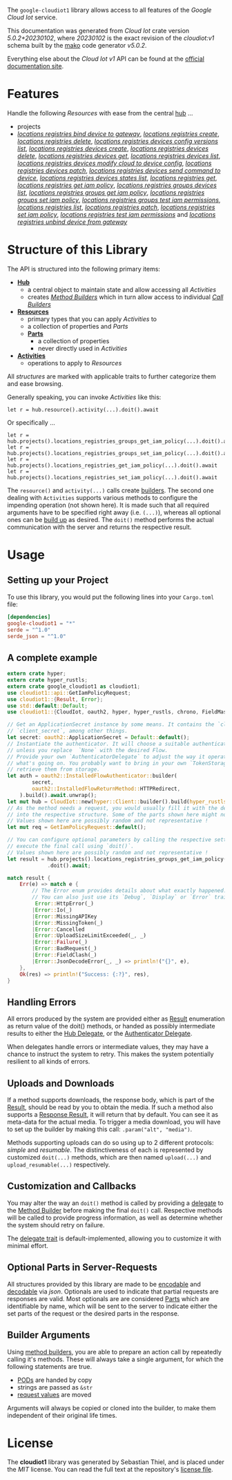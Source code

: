 <!---
DO NOT EDIT !
This file was generated automatically from 'src/generator/templates/api/README.md.mako'
DO NOT EDIT !
-->
The `google-cloudiot1` library allows access to all features of the *Google Cloud Iot* service.

This documentation was generated from *Cloud Iot* crate version *5.0.2+20230102*, where *20230102* is the exact revision of the *cloudiot:v1* schema built by the [mako](http://www.makotemplates.org/) code generator *v5.0.2*.

Everything else about the *Cloud Iot* *v1* API can be found at the
[official documentation site](https://cloud.google.com/iot).
# Features

Handle the following *Resources* with ease from the central [hub](https://docs.rs/google-cloudiot1/5.0.2+20230102/google_cloudiot1/CloudIot) ... 

* projects
 * [*locations registries bind device to gateway*](https://docs.rs/google-cloudiot1/5.0.2+20230102/google_cloudiot1/api::ProjectLocationRegistryBindDeviceToGatewayCall), [*locations registries create*](https://docs.rs/google-cloudiot1/5.0.2+20230102/google_cloudiot1/api::ProjectLocationRegistryCreateCall), [*locations registries delete*](https://docs.rs/google-cloudiot1/5.0.2+20230102/google_cloudiot1/api::ProjectLocationRegistryDeleteCall), [*locations registries devices config versions list*](https://docs.rs/google-cloudiot1/5.0.2+20230102/google_cloudiot1/api::ProjectLocationRegistryDeviceConfigVersionListCall), [*locations registries devices create*](https://docs.rs/google-cloudiot1/5.0.2+20230102/google_cloudiot1/api::ProjectLocationRegistryDeviceCreateCall), [*locations registries devices delete*](https://docs.rs/google-cloudiot1/5.0.2+20230102/google_cloudiot1/api::ProjectLocationRegistryDeviceDeleteCall), [*locations registries devices get*](https://docs.rs/google-cloudiot1/5.0.2+20230102/google_cloudiot1/api::ProjectLocationRegistryDeviceGetCall), [*locations registries devices list*](https://docs.rs/google-cloudiot1/5.0.2+20230102/google_cloudiot1/api::ProjectLocationRegistryDeviceListCall), [*locations registries devices modify cloud to device config*](https://docs.rs/google-cloudiot1/5.0.2+20230102/google_cloudiot1/api::ProjectLocationRegistryDeviceModifyCloudToDeviceConfigCall), [*locations registries devices patch*](https://docs.rs/google-cloudiot1/5.0.2+20230102/google_cloudiot1/api::ProjectLocationRegistryDevicePatchCall), [*locations registries devices send command to device*](https://docs.rs/google-cloudiot1/5.0.2+20230102/google_cloudiot1/api::ProjectLocationRegistryDeviceSendCommandToDeviceCall), [*locations registries devices states list*](https://docs.rs/google-cloudiot1/5.0.2+20230102/google_cloudiot1/api::ProjectLocationRegistryDeviceStateListCall), [*locations registries get*](https://docs.rs/google-cloudiot1/5.0.2+20230102/google_cloudiot1/api::ProjectLocationRegistryGetCall), [*locations registries get iam policy*](https://docs.rs/google-cloudiot1/5.0.2+20230102/google_cloudiot1/api::ProjectLocationRegistryGetIamPolicyCall), [*locations registries groups devices list*](https://docs.rs/google-cloudiot1/5.0.2+20230102/google_cloudiot1/api::ProjectLocationRegistryGroupDeviceListCall), [*locations registries groups get iam policy*](https://docs.rs/google-cloudiot1/5.0.2+20230102/google_cloudiot1/api::ProjectLocationRegistryGroupGetIamPolicyCall), [*locations registries groups set iam policy*](https://docs.rs/google-cloudiot1/5.0.2+20230102/google_cloudiot1/api::ProjectLocationRegistryGroupSetIamPolicyCall), [*locations registries groups test iam permissions*](https://docs.rs/google-cloudiot1/5.0.2+20230102/google_cloudiot1/api::ProjectLocationRegistryGroupTestIamPermissionCall), [*locations registries list*](https://docs.rs/google-cloudiot1/5.0.2+20230102/google_cloudiot1/api::ProjectLocationRegistryListCall), [*locations registries patch*](https://docs.rs/google-cloudiot1/5.0.2+20230102/google_cloudiot1/api::ProjectLocationRegistryPatchCall), [*locations registries set iam policy*](https://docs.rs/google-cloudiot1/5.0.2+20230102/google_cloudiot1/api::ProjectLocationRegistrySetIamPolicyCall), [*locations registries test iam permissions*](https://docs.rs/google-cloudiot1/5.0.2+20230102/google_cloudiot1/api::ProjectLocationRegistryTestIamPermissionCall) and [*locations registries unbind device from gateway*](https://docs.rs/google-cloudiot1/5.0.2+20230102/google_cloudiot1/api::ProjectLocationRegistryUnbindDeviceFromGatewayCall)




# Structure of this Library

The API is structured into the following primary items:

* **[Hub](https://docs.rs/google-cloudiot1/5.0.2+20230102/google_cloudiot1/CloudIot)**
    * a central object to maintain state and allow accessing all *Activities*
    * creates [*Method Builders*](https://docs.rs/google-cloudiot1/5.0.2+20230102/google_cloudiot1/client::MethodsBuilder) which in turn
      allow access to individual [*Call Builders*](https://docs.rs/google-cloudiot1/5.0.2+20230102/google_cloudiot1/client::CallBuilder)
* **[Resources](https://docs.rs/google-cloudiot1/5.0.2+20230102/google_cloudiot1/client::Resource)**
    * primary types that you can apply *Activities* to
    * a collection of properties and *Parts*
    * **[Parts](https://docs.rs/google-cloudiot1/5.0.2+20230102/google_cloudiot1/client::Part)**
        * a collection of properties
        * never directly used in *Activities*
* **[Activities](https://docs.rs/google-cloudiot1/5.0.2+20230102/google_cloudiot1/client::CallBuilder)**
    * operations to apply to *Resources*

All *structures* are marked with applicable traits to further categorize them and ease browsing.

Generally speaking, you can invoke *Activities* like this:

```Rust,ignore
let r = hub.resource().activity(...).doit().await
```

Or specifically ...

```ignore
let r = hub.projects().locations_registries_groups_get_iam_policy(...).doit().await
let r = hub.projects().locations_registries_groups_set_iam_policy(...).doit().await
let r = hub.projects().locations_registries_get_iam_policy(...).doit().await
let r = hub.projects().locations_registries_set_iam_policy(...).doit().await
```

The `resource()` and `activity(...)` calls create [builders][builder-pattern]. The second one dealing with `Activities` 
supports various methods to configure the impending operation (not shown here). It is made such that all required arguments have to be 
specified right away (i.e. `(...)`), whereas all optional ones can be [build up][builder-pattern] as desired.
The `doit()` method performs the actual communication with the server and returns the respective result.

# Usage

## Setting up your Project

To use this library, you would put the following lines into your `Cargo.toml` file:

```toml
[dependencies]
google-cloudiot1 = "*"
serde = "^1.0"
serde_json = "^1.0"
```

## A complete example

```Rust
extern crate hyper;
extern crate hyper_rustls;
extern crate google_cloudiot1 as cloudiot1;
use cloudiot1::api::GetIamPolicyRequest;
use cloudiot1::{Result, Error};
use std::default::Default;
use cloudiot1::{CloudIot, oauth2, hyper, hyper_rustls, chrono, FieldMask};

// Get an ApplicationSecret instance by some means. It contains the `client_id` and 
// `client_secret`, among other things.
let secret: oauth2::ApplicationSecret = Default::default();
// Instantiate the authenticator. It will choose a suitable authentication flow for you, 
// unless you replace  `None` with the desired Flow.
// Provide your own `AuthenticatorDelegate` to adjust the way it operates and get feedback about 
// what's going on. You probably want to bring in your own `TokenStorage` to persist tokens and
// retrieve them from storage.
let auth = oauth2::InstalledFlowAuthenticator::builder(
        secret,
        oauth2::InstalledFlowReturnMethod::HTTPRedirect,
    ).build().await.unwrap();
let mut hub = CloudIot::new(hyper::Client::builder().build(hyper_rustls::HttpsConnectorBuilder::new().with_native_roots().https_or_http().enable_http1().enable_http2().build()), auth);
// As the method needs a request, you would usually fill it with the desired information
// into the respective structure. Some of the parts shown here might not be applicable !
// Values shown here are possibly random and not representative !
let mut req = GetIamPolicyRequest::default();

// You can configure optional parameters by calling the respective setters at will, and
// execute the final call using `doit()`.
// Values shown here are possibly random and not representative !
let result = hub.projects().locations_registries_groups_get_iam_policy(req, "resource")
             .doit().await;

match result {
    Err(e) => match e {
        // The Error enum provides details about what exactly happened.
        // You can also just use its `Debug`, `Display` or `Error` traits
         Error::HttpError(_)
        |Error::Io(_)
        |Error::MissingAPIKey
        |Error::MissingToken(_)
        |Error::Cancelled
        |Error::UploadSizeLimitExceeded(_, _)
        |Error::Failure(_)
        |Error::BadRequest(_)
        |Error::FieldClash(_)
        |Error::JsonDecodeError(_, _) => println!("{}", e),
    },
    Ok(res) => println!("Success: {:?}", res),
}

```
## Handling Errors

All errors produced by the system are provided either as [Result](https://docs.rs/google-cloudiot1/5.0.2+20230102/google_cloudiot1/client::Result) enumeration as return value of
the doit() methods, or handed as possibly intermediate results to either the 
[Hub Delegate](https://docs.rs/google-cloudiot1/5.0.2+20230102/google_cloudiot1/client::Delegate), or the [Authenticator Delegate](https://docs.rs/yup-oauth2/*/yup_oauth2/trait.AuthenticatorDelegate.html).

When delegates handle errors or intermediate values, they may have a chance to instruct the system to retry. This 
makes the system potentially resilient to all kinds of errors.

## Uploads and Downloads
If a method supports downloads, the response body, which is part of the [Result](https://docs.rs/google-cloudiot1/5.0.2+20230102/google_cloudiot1/client::Result), should be
read by you to obtain the media.
If such a method also supports a [Response Result](https://docs.rs/google-cloudiot1/5.0.2+20230102/google_cloudiot1/client::ResponseResult), it will return that by default.
You can see it as meta-data for the actual media. To trigger a media download, you will have to set up the builder by making
this call: `.param("alt", "media")`.

Methods supporting uploads can do so using up to 2 different protocols: 
*simple* and *resumable*. The distinctiveness of each is represented by customized 
`doit(...)` methods, which are then named `upload(...)` and `upload_resumable(...)` respectively.

## Customization and Callbacks

You may alter the way an `doit()` method is called by providing a [delegate](https://docs.rs/google-cloudiot1/5.0.2+20230102/google_cloudiot1/client::Delegate) to the 
[Method Builder](https://docs.rs/google-cloudiot1/5.0.2+20230102/google_cloudiot1/client::CallBuilder) before making the final `doit()` call. 
Respective methods will be called to provide progress information, as well as determine whether the system should 
retry on failure.

The [delegate trait](https://docs.rs/google-cloudiot1/5.0.2+20230102/google_cloudiot1/client::Delegate) is default-implemented, allowing you to customize it with minimal effort.

## Optional Parts in Server-Requests

All structures provided by this library are made to be [encodable](https://docs.rs/google-cloudiot1/5.0.2+20230102/google_cloudiot1/client::RequestValue) and 
[decodable](https://docs.rs/google-cloudiot1/5.0.2+20230102/google_cloudiot1/client::ResponseResult) via *json*. Optionals are used to indicate that partial requests are responses 
are valid.
Most optionals are are considered [Parts](https://docs.rs/google-cloudiot1/5.0.2+20230102/google_cloudiot1/client::Part) which are identifiable by name, which will be sent to 
the server to indicate either the set parts of the request or the desired parts in the response.

## Builder Arguments

Using [method builders](https://docs.rs/google-cloudiot1/5.0.2+20230102/google_cloudiot1/client::CallBuilder), you are able to prepare an action call by repeatedly calling it's methods.
These will always take a single argument, for which the following statements are true.

* [PODs][wiki-pod] are handed by copy
* strings are passed as `&str`
* [request values](https://docs.rs/google-cloudiot1/5.0.2+20230102/google_cloudiot1/client::RequestValue) are moved

Arguments will always be copied or cloned into the builder, to make them independent of their original life times.

[wiki-pod]: http://en.wikipedia.org/wiki/Plain_old_data_structure
[builder-pattern]: http://en.wikipedia.org/wiki/Builder_pattern
[google-go-api]: https://github.com/google/google-api-go-client

# License
The **cloudiot1** library was generated by Sebastian Thiel, and is placed 
under the *MIT* license.
You can read the full text at the repository's [license file][repo-license].

[repo-license]: https://github.com/Byron/google-apis-rsblob/main/LICENSE.md

